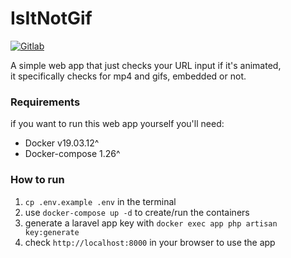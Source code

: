 # IsItNotGif

[![Gitlab](https://gitlab.com/haakon36/IsItNotGif/badges/pipeline/pipeline.svg)](https://gitlab.com/haakon36/IsItNotGif/-/commits/pipeline)

A simple web app that just checks your URL input if it's animated, \
it specifically checks for mp4 and gifs, embedded or not.

### Requirements

if you want to run this web app yourself you'll need:

* Docker v19.03.12^
* Docker-compose 1.26^

### How to run
1. `cp .env.example .env` in the terminal
2. use `docker-compose up -d` to create/run the containers
3. generate a laravel app key with `docker exec app php artisan key:generate`
4. check `http://localhost:8000` in your browser to use the app
